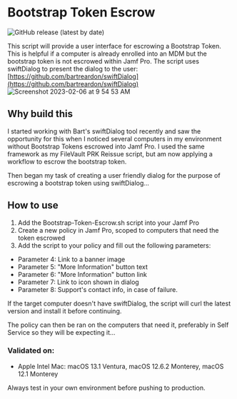 # Bootstrap Token Escrow
![GitHub release (latest by date)](https://img.shields.io/github/v/release/robjschroeder/Bootstrap-Token-Escrow?display_name=tag)

This script will provide a user interface for escrowing a Bootstrap Token. This is helpful if a computer is already enrolled into an MDM but the bootstrap token is not escrowed within Jamf Pro. The script uses swiftDialog to present the dialog to the user: [https://github.com/bartreardon/swiftDialog](https://github.com/bartreardon/swiftDialog)
![Screenshot 2023-02-06 at 9 54 53 AM](https://user-images.githubusercontent.com/23343243/217034573-0187782c-4717-47e1-b209-24d2f445361d.png)


## Why build this
I started working with Bart's swiftDialog tool recently and saw the opportunity for this when I noticed several computers in my environment without Bootstrap Tokens escrowed into Jamf Pro. I used the same framework as my FileVault PRK Reissue script, but am now applying a workflow to escrow the bootstrap token.

Then began my task of creating a user friendly dialog for the purpose of escrowing a bootstrap token using swiftDialog...

## How to use
1. Add the Bootstrap-Token-Escrow.sh script into your Jamf Pro
2. Create a new policy in Jamf Pro, scoped to computers that need the token escrowed
3. Add the script to your policy and fill out the following parameters:
- Parameter 4: Link to a banner image
- Parameter 5: "More Information" button text
- Parameter 6: "More Information" button link
- Parameter 7: Link to icon shown in dialog
- Parameter 8: Support's contact info, in case of failure.

If the target computer doesn't have swiftDialog, the script will curl the latest version and install it before continuing. 

The policy can then be ran on the computers that need it, preferably in Self Service so they will be expecting it...

### Validated on:
- Apple Intel Mac: macOS 13.1 Ventura, macOS 12.6.2 Monterey, macOS 12.1 Monterey

Always test in your own environment before pushing to production.
